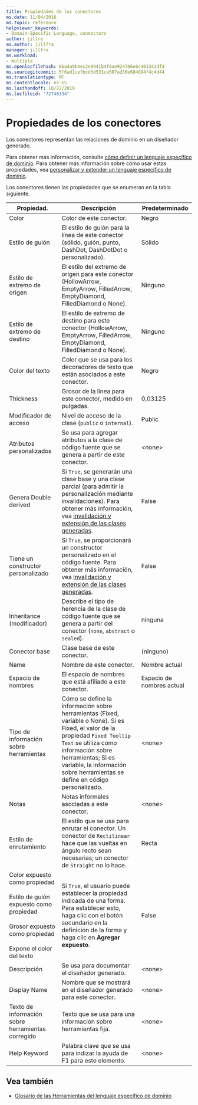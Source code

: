 ```yaml
---
title: Propiedades de los conectores
ms.date: 11/04/2016
ms.topic: reference
helpviewer_keywords:
- Domain-Specific Language, connectors
author: jillre
ms.author: jillfra
manager: jillfra
ms.workload:
- multiple
ms.openlocfilehash: 8ba4a9b4ec2e0941b4f8ae924766e8c401342dfd
ms.sourcegitcommit: 5f6ad1cefbcd3d531ce587ad30e684684f4c4d44
ms.translationtype: MT
ms.contentlocale: es-ES
ms.lasthandoff: 10/22/2019
ms.locfileid: "72748334"
---
```

# <a name="properties-of-connectors"></a>Propiedades de los conectores
Los conectores representan las relaciones de dominio en un diseñador generado.

 Para obtener más información, consulte [cómo definir un lenguaje específico de dominio](../modeling/how-to-define-a-domain-specific-language.md). Para obtener más información sobre cómo usar estas propiedades, vea [personalizar y extender un lenguaje específico de dominio](../modeling/customizing-and-extending-a-domain-specific-language.md).

 Los conectores tienen las propiedades que se enumeran en la tabla siguiente.

|Propiedad.|Descripción|Predeterminado|
|-|-|-|
|Color|Color de este conector.|Negro|
|Estilo de guión|El estilo de guión para la línea de este conector (sólido, guión, punto, DashDot, DashDotDot o personalizado).|Sólido|
|Estilo de extremo de origen|El estilo del extremo de origen para este conector (HollowArrow, EmptyArrow, FilledArrow, EmptyDiamond, FilledDiamond o None).|Ninguno|
|Estilo de extremo de destino|El estilo de extremo de destino para este conector (HollowArrow, EmptyArrow, FilledArrow, EmptyDiamond, FilledDiamond o None).|Ninguno|
|Color del texto|Color que se usa para los decoradores de texto que están asociados a este conector.|Negro|
|Thickness|Grosor de la línea para este conector, medido en pulgadas.|0,03125|
|Modificador de acceso|Nivel de acceso de la clase (`public` o `internal`).|Public|
|Atributos personalizados|Se usa para agregar atributos a la clase de código fuente que se genera a partir de este conector.|\<none>|
|Genera Double derived|Si `True`, se generarán una clase base y una clase parcial (para admitir la personalización mediante invalidaciones). Para obtener más información, vea [invalidación y extensión de las clases generadas](../modeling/overriding-and-extending-the-generated-classes.md).|False|
|Tiene un constructor personalizado|Si `True`, se proporcionará un constructor personalizado en el código fuente. Para obtener más información, vea [invalidación y extensión de las clases generadas](../modeling/overriding-and-extending-the-generated-classes.md).|False|
|Inheritance (modificador)|Describe el tipo de herencia de la clase de código fuente que se genera a partir del conector (`none`, `abstract` o `sealed`).|ninguna|
|Conector base|Clase base de este conector.|(ninguno)|
|Name|Nombre de este conector.|Nombre actual|
|Espacio de nombres|El espacio de nombres que está afiliado a este conector.|Espacio de nombres actual|
|Tipo de información sobre herramientas|Cómo se define la información sobre herramientas (Fixed, variable o None). Si es Fixed, el valor de la propiedad `Fixed Tooltip Text` se utiliza como información sobre herramientas; Si es variable, la información sobre herramientas se define en código personalizado.|\<none>|
|Notas|Notas informales asociadas a este conector.|\<none>|
|Estilo de enrutamiento|El estilo que se usa para enrutar el conector. Un conector de `Rectilinear` hace que las vueltas en ángulo recto sean necesarias; un conector de `Straight` no lo hace.|Recta|
|Color expuesto como propiedad<br /><br /> Estilo de guión expuesto como propiedad<br /><br /> Grosor expuesto como propiedad<br /><br /> Expone el color del texto|Si `True`, el usuario puede establecer la propiedad indicada de una forma. Para establecer esto, haga clic con el botón secundario en la definición de la forma y haga clic en **Agregar expuesto**.|False|
|Descripción|Se usa para documentar el diseñador generado.|\<none>|
|Display Name|Nombre que se mostrará en el diseñador generado para este conector.|\<none>|
|Texto de información sobre herramientas corregido|Texto que se usa para una información sobre herramientas fija.|\<none>|
|Help Keyword|Palabra clave que se usa para indizar la ayuda de F1 para este elemento.|\<none>|

## <a name="see-also"></a>Vea también

- [Glosario de las Herramientas del lenguaje específico de dominio](https://msdn.microsoft.com/ca5e84cb-a315-465c-be24-76aa3df276aa)
